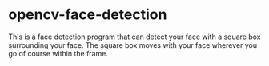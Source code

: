 # opencv-face-detection
This is a face detection program that can detect your face with a square box surrounding your face. The square box moves with your face wherever you go of course within the frame. 
